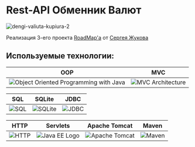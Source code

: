 # Rest-API Обменник Валют
![dengi-valiuta-kupiura-2](https://github.com/Oldsize/RestAPI-CurrencyExchange/assets/164073469/8cdfafc7-b109-4452-a299-59935c536c79)

Реализация 3-его проекта [RoadMap'a](https://zhukovsd.github.io/java-backend-learning-course/) от [Сергея Жукова](https://www.youtube.com/@zhukovsd_it_mentor)

## Используемые технологии:

| OOP |  MVC |
| --- | --- |
| ![Object Oriented Programming with Java](https://edukite.org/wp-content/uploads/2018/04/Object-Oriented-Programming-with-Java-I.jpg) | ![MVC Architecture](https://thegeeksarena.com/version/2021/05/MVC.png) |

| SQL | SQLite | JDBC |
| --- | ------ | ---- |
| ![SQL](https://upload.wikimedia.org/wikipedia/commons/thumb/8/87/Sql_data_base_with_logo.png/120px-Sql_data_base_with_logo.png) | ![SQLite](https://upload.wikimedia.org/wikipedia/commons/thumb/9/97/Sqlite-square-icon.svg/120px-Sqlite-square-icon.svg.png) | ![JDBC](https://www.tutorialspoint.com/jdbc/images/jdbc-mini-logo.jpg) |

| HTTP | Servlets | Apache Tomcat | Maven |
| ---- | -------- | ------------- | ----- |
| ![HTTP](https://upload.wikimedia.org/wikipedia/commons/thumb/5/5b/HTTP_logo.svg/120px-HTTP_logo.svg.png) | ![Java EE Logo](https://i0.wp.com/www.nicepng.com/png/detail/854-8546612_java-ee-java-ee-logo-svg.png) | ![Apache Tomcat](https://upload.wikimedia.org/wikipedia/commons/thumb/f/fe/Apache_Tomcat_logo.svg/120px-Apache_Tomcat_logo.svg.png) | ![Maven](https://upload.wikimedia.org/wikipedia/commons/thumb/5/52/Apache_Maven_logo.svg/120px-Apache_Maven_logo.svg.png) |
